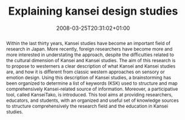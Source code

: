 ---
slug: explaining-kansei-design-studies
title: "Explaining kansei design studies"
layout: publi
searchFilter: Publication
searchWeight: 8
publitype: inproceedings
subsection: conference
kansei: true
researchpage: true
institution:
    heig: 1
    logo: Tsukuba
    short: 'U. of Tsukuba'
    web: "https://www.tsukuba.ac.jp/"
    name: "University of Tsukuba"
research: 
    -  kansei
date: 2008-03-25T20:31:02+01:00
shortConf: "DE 2008"
citation:
    authors:
        1: ["Levy", "Pierre", "P."]
        2: ["Nakamori", "Shiho", "S."]
        3: ["Yamanaka", "Toshimasa", "T."]
    year: 2008
    title: "Explaining kansei design studies"
    proceedings: "the Proceedings of Design and Emotion Conference 2008 - D&E08"
    editors:
        1: ["Desmet", "Peter", "P.M.A."]
        2: ["Tsvetanova", "P.", "P."]
        3: ["Hekkert", "Paul", "P."]
        4: ["Justice", "L.", "L."]
    firstpage: "online"
    publisher: ["School of Design, The Hong Kong Polytechnic University", "Hong-Kong"]
reference: "Lévy, P., Nakamori, S., & Yamanaka, T. (2008). Explaining kansei design studies. In P.M.A., Desmet, S., Tsvetanova, P., Hekkert, & L., Justice (Eds.), the Proceedings of Design and Emotion Conference 2008 - D&E08. Hong-Kong: School of Design, The Hong Kong Polytechnic University."
abstract: "Within the last thirty years, Kansei studies have become an important field of research in Japan. More recently, foreign researchers have become more and more interested in understating the approach, despite the difficulties related to the cultural dimension of Kansei and Kansei studies. The aim of this research is to propose to westerners a clear description of what Kansei and Kansei studies are, and how it is different from classic western approaches on sensory or emotion design. Using this description of Kansei studies, a brainstorming has been organized to determine a list of keywords (KSK) used to structure and map comprehensively Kansei-related source of information. Moreover, a participative tool, called KanseiTako, is introduced. This tool aims at providing researchers, educators, and students, with an organized and useful set of knowledge sources to structure comprehensively the research field and the education in Kansei studies."
link:
    1: ["paper", "paper", "https://1drv.ms/b/s!AnQx_v88q65Qv4Q79xwN55NH20uTPA?e=v3JedJ"]
---
